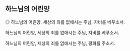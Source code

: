 ## 하느님의 어린양

◎ 하느님의 어린양, 세상의 죄를 없애시는 주님,
자비를 베푸소서.

하느님의 어린양, 세상의 죄를 없애시는 주님,
자비를 베푸소서.

하느님의 어린양, 세상의 죄를 없애시는 주님,
평화를 주소서.
